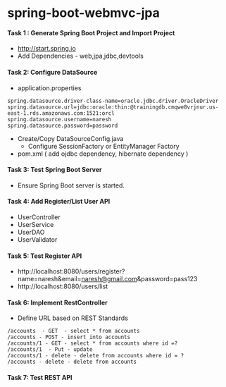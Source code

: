 # spring-boot-webmvc-jpa

#### Task 1 : Generate Spring Boot Project and Import Project
* http://start.spring.io
* Add Dependencies -  web,jpa,jdbc,devtools

#### Task 2: Configure DataSource
* application.properties
```
spring.datasource.driver-class-name=oracle.jdbc.driver.OracleDriver
spring.datasource.url=jdbc:oracle:thin:@trainingdb.cmqwe8vrjnur.us-east-1.rds.amazonaws.com:1521:orcl
spring.datasource.username=naresh
spring.datasource.password=password
```
* Create/Copy DataSourceConfig.java
  * Configure SessionFactory or EntityManager Factory
* pom.xml ( add ojdbc dependency, hibernate dependency )

#### Task 3: Test Spring Boot Server 
* Ensure Spring Boot server is started.

#### Task 4: Add Register/List User API
* UserController
* UserService
* UserDAO
* UserValidator

#### Task 5: Test Register API
* http://localhost:8080/users/register?name=naresh&email=naresh@gmail.com&password=pass123
* http://localhost:8080/users/list

#### Task 6: Implement RestController
* Define URL based on REST Standards
```
/accounts  - GET  - select * from accounts
/accounts - POST - insert into accounts
/accounts/1 - GET - select * from accounts where id =?
/accounts/1  - Put - update 
/accounts/1 - delete - delete from accounts where id = ?
/accounts - delete - delete from accounts
```

#### Task 7: Test REST API




